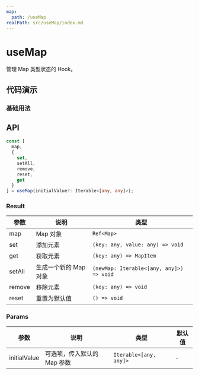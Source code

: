 ```yaml
---
map:
  path: /useMap
realPath: src/useMap/index.md
---
```


# useMap

管理 Map 类型状态的 Hook。

## 代码演示

### 基础用法

<demo src="./demo/demo.vue"
  language="vue"
  title="基本用法"
  desc="">
</demo>


## API

```typescript
const [
  map,
  {
    set,
    setAll,
    remove,
    reset,
    get
  }
] = useMap(initialValue?: Iterable<[any, any]>);
```

### Result

| 参数   | 说明                  | 类型                                     |
| ------ | --------------------- | ---------------------------------------- |
| map    | Map 对象              | `Ref<Map>`                                    |
| set    | 添加元素              | `(key: any, value: any) => void`         |
| get    | 获取元素              | `(key: any) => MapItem`                  |
| setAll | 生成一个新的 Map 对象 | `(newMap: Iterable<[any, any]>) => void` |
| remove | 移除元素              | `(key: any) => void`                     |
| reset  | 重置为默认值          | `() => void`                             |

### Params

| 参数         | 说明                        | 类型                   | 默认值 |
| ------------ | --------------------------- | ---------------------- | ------ |
| initialValue | 可选项，传入默认的 Map 参数 | `Iterable<[any, any]>` | -      |
